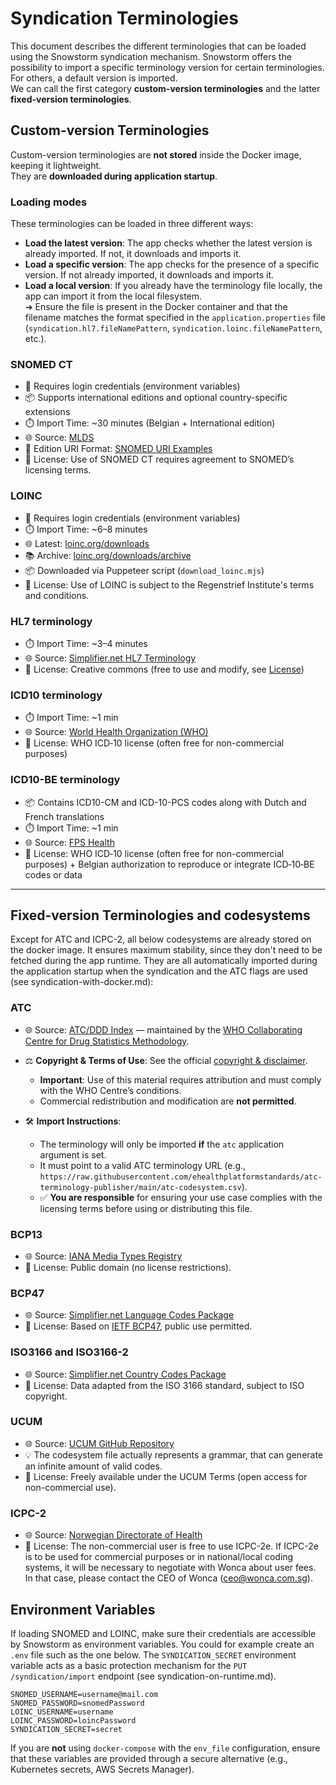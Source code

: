 # Syndication Terminologies

This document describes the different terminologies that can be loaded using the Snowstorm syndication mechanism.
Snowstorm offers the possibility to import a specific terminology version for certain terminologies. For others, a default version is imported.  
We can call the first category **custom-version terminologies** and the latter **fixed-version terminologies**.

## Custom-version Terminologies

Custom-version terminologies are **not stored** inside the Docker image, keeping it lightweight.  
They are **downloaded during application startup**.

### Loading modes
These terminologies can be loaded in three different ways:

- **Load the latest version**: The app checks whether the latest version is already imported. If not, it downloads and imports it.
- **Load a specific version**: The app checks for the presence of a specific version. If not already imported, it downloads and imports it.
- **Load a local version**: If you already have the terminology file locally, the app can import it from the local filesystem.  
  ➔ Ensure the file is present in the Docker container and that the filename matches the format specified in the `application.properties` file (`syndication.hl7.fileNamePattern`, `syndication.loinc.fileNamePattern`, etc.).

### SNOMED CT

- 🔐 Requires login credentials (environment variables)
- 📦 Supports international editions and optional country-specific extensions
- ⏱️ Import Time: ~30 minutes (Belgian + International edition)
- 🌐 Source: [MLDS](https://mlds.ihtsdotools.org/#/viewReleases)
- 🔗 Edition URI Format: [SNOMED URI Examples](https://confluence.ihtsdotools.org/display/DOCEXTPG/4.4.2+Edition+URI+Examples)
- 📜 License: Use of SNOMED CT requires agreement to SNOMED’s licensing terms.

### LOINC

- 🔐 Requires login credentials (environment variables)
- ⏱️ Import Time: ~6–8 minutes
- 🌐 Latest: [loinc.org/downloads](https://loinc.org/downloads/)
- 📚 Archive: [loinc.org/downloads/archive](https://loinc.org/downloads/archive/)
- 📦 Downloaded via Puppeteer script (`download_loinc.mjs`)
- 📜 License: Use of LOINC is subject to the Regenstrief Institute's terms and conditions.

### HL7 terminology

- ⏱️ Import Time: ~3–4 minutes
- 🌐 Source: [Simplifier.net HL7 Terminology](https://simplifier.net/packages/hl7.terminology)
- 📜 License: Creative commons (free to use and modify, see [License](https://terminology.hl7.org/license.html))

### ICD10 terminology
- ⏱️ Import Time: ~1 min
- 🌐 Source: [World Health Organization (WHO)](https://icdcdn.who.int/icd10/index.html)
- 📜 License: WHO ICD‑10 license (often free for non-commercial purposes)

### ICD10-BE terminology
- 📦 Contains ICD10-CM and ICD-10-PCS codes along with Dutch and French translations
- ⏱️ Import Time: ~1 min
- 🌐 Source: [FPS Health](https://www.health.belgium.be/fr/sante/organisation-des-soins-de-sante/hopitaux/systemes-denregistrement/icd-10-be/publications#reflist)
- 📜 License: WHO ICD‑10 license (often free for non-commercial purposes) + Belgian authorization to reproduce or integrate ICD‑10‑BE codes or data
---

## Fixed-version Terminologies and codesystems
Except for ATC and ICPC-2, all below codesystems are already stored on the docker image.
It ensures maximum stability, since they don't need to be fetched during the app runtime.
They are all automatically imported during the application startup when the syndication and the ATC flags are used (see syndication-with-docker.md):

### ATC

* 🌐 Source: [ATC/DDD Index](https://atcddd.fhi.no/) — maintained by the [WHO Collaborating Centre for Drug Statistics Methodology](https://www.fhi.no/en/hn/atcddd/).
* ⚖️ **Copyright & Terms of Use**: See the official [copyright & disclaimer](https://atcddd.fhi.no/copyright_disclaimer/).
  * **Important**: Use of this material requires attribution and must comply with the WHO Centre’s conditions.
  * Commercial redistribution and modification are **not permitted**.
* 🛠 **Import Instructions**:

  * The terminology will only be imported **if** the `atc` application argument is set.
  * It must point to a valid ATC terminology URL (e.g., `https://raw.githubusercontent.com/ehealthplatformstandards/atc-terminology-publisher/main/atc-codesystem.csv`).
  * ✅ **You are responsible** for ensuring your use case complies with the licensing terms before using or distributing this file.


### BCP13

- 🌐 Source: [IANA Media Types Registry](https://www.iana.org/assignments/media-types/media-types.xhtml)
- 📜 License: Public domain (no license restrictions).

### BCP47

- 🌐 Source: [Simplifier.net Language Codes Package](https://simplifier.net/packages)
- 📜 License: Based on [IETF BCP47](https://tools.ietf.org/html/bcp47), public use permitted.

### ISO3166 and ISO3166-2

- 🌐 Source: [Simplifier.net Country Codes Package](https://simplifier.net/packages)
- 📜 License: Data adapted from the ISO 3166 standard, subject to ISO copyright.

### UCUM

- 🌐 Source: [UCUM GitHub Repository](https://github.com/ucum-org/ucum)
- 💡 The codesystem file actually represents a grammar, that can generate an infinite amount of valid codes.
- 📜 License: Freely available under the UCUM Terms (open access for non-commercial use).

### ICPC-2

- 🌐 Source: [Norwegian Directorate of Health](https://www.helsedirektoratet.no/digitalisering-og-e-helse/helsefaglige-kodeverk/icpc/icpc-2e--english-version)
- 📜 License: The non-commercial user is free to use ICPC-2e. If ICPC-2e is to be used for commercial purposes or in national/local coding systems, it will be necessary to negotiate with Wonca about user fees. In that case, please contact the CEO of Wonca (ceo@wonca.com.sg).

## Environment Variables
If loading SNOMED and LOINC, make sure their credentials are accessible by Snowstorm as environment variables.
You could for example create an `.env` file such as the one below.
The `SYNDICATION_SECRET` environment variable acts as a basic protection mechanism for the `PUT /syndication/import` endpoint (see syndication-on-runtime.md).

```env
SNOMED_USERNAME=username@mail.com
SNOMED_PASSWORD=snomedPassword
LOINC_USERNAME=username
LOINC_PASSWORD=loincPassword
SYNDICATION_SECRET=secret
```

If you are **not** using `docker-compose` with the `env_file` configuration, ensure that these variables are provided through a secure alternative (e.g., Kubernetes secrets, AWS Secrets Manager).
